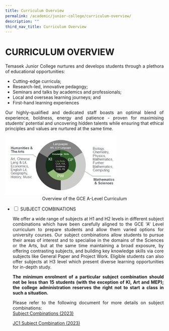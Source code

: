 ```yaml
---
title: Curriculum Overview
permalink: /academic/junior-college/curriculum-overview/
description: ""
third_nav_title: Curriculum Overview
---
```

# CURRICULUM OVERVIEW

<p style="text-align: justify;">Temasek Junior College nurtures and develops students through a plethora of educational opportunities:</p>

*   Cutting-edge curricula;
*   Research-led, innovative pedagogy;
*   Seminars and talks by academics and professionals;
*   Local and overseas learning journeys; and
*   First-hand learning experiences

<p style="text-align: justify;">Our highly-qualified and dedicated staff boasts an optimal blend of experience, boldness, energy and patience - proven for maximising students’ potential and uncovering hidden talents while ensuring that ethical principles and values are nurtured at the same time.</p>

 <img src="/images/Academic/Curriculum%20Overview/Overview%20GCE%20A-Level%20Curriculum.jpg" style="width:70%">
 
<center> Overview of the GCE A-Level Curriculum</center>

<ul class="jekyllcodex_accordion">
  <li>
    <input type="checkbox" id="accordion1">
    <label for="accordion1">SUBJECT COMBINATIONS</label>
    <div>
			<p style="text-align: justify;">We offer a wide range of subjects at H1 and H2 levels in different subject combinations which have been carefully aligned to the GCE 'A' Level curriculum to prepare students and allow them varied options for university courses. Our subject combinations allow students to pursue their areas of interest and to specialise in the domains of the Sciences or the Arts, but at the same time maintaining a broad exposure, by offering contrasting subjects, and building key knowledge skills via core subjects like General Paper and Project Work. Eligible students can also offer subjects at H3 level which present diverse learning opportunities for in-depth study.</p>
			<p style="text-align: justify;"><b>The minimum enrolment of a particular subject combination should not be less than 15 students (with the exception of KI, Art and MEP); the college administration reserves the right not to start a class in such a situation.
</b></p>
			<p style="text-align: justify;">Please refer to the following document for more details on subject combinations:<br><a href="/files/Academic/JC1%20Subject%20Combination%202023.pdf" target="_blank">Subject Combinations (2023)

[JC1 Subject Combination (2023)](/files/Academic/jc1%20subject%20combination%20(2023)_updated.pdf)
</a></p>
    </div>
	</li> 
	</ul>
	
	

